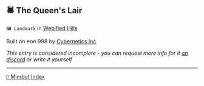 ## 🕷️️️ The Queen's Lair

`🖼️ Landmark` in [Webified Hills](<https://zeithalt.github.io/r/webified_hills>)

Built on eon 998 by [Cybernetics Inc](<https://zeithalt.github.io/r/cybernetics_inc>)

_This entry is considered incomplete - you can request more info for it [on discord](<https://discord.com/channels/562910943848169472/1173922660489633802>) or write it yourself_

-----
[`📑` Mimbot Index](<https://zeithalt.github.io/r/#5090>)
<!---
-->